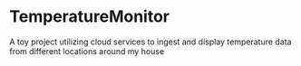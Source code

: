 # TemperatureMonitor
A toy project utilizing cloud services to ingest and display temperature data from different locations around my house
